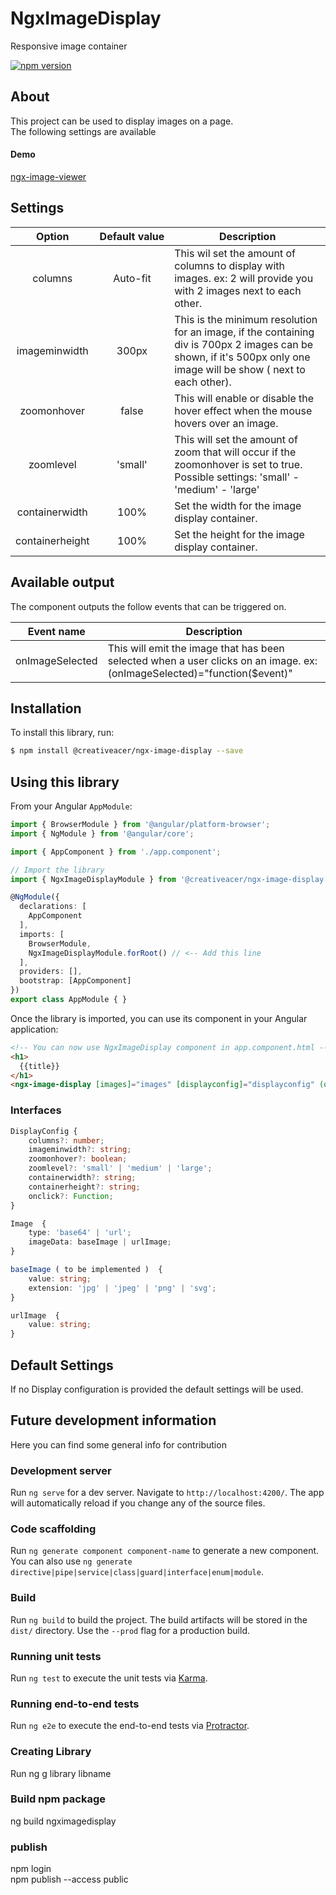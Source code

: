 # NgxImageDisplay

Responsive image container

[![npm version](https://badge.fury.io/js/%40creativeacer%2Fngx-image-display.svg)](https://badge.fury.io/js/%40creativeacer%2Fngx-image-display)

## About
This project can be used to display images on a page.  
The following settings are available  

#### Demo  
[ngx-image-viewer](https://stackblitz.com/edit/ngx-image-viewer)

## Settings
  
Option | Default&#160;value | Description
:---:|:---:|---
columns | Auto-fit | This wil set the amount of columns to display with images. ex: 2 will provide you with 2 images next to each other.
imageminwidth | 300px | This is the minimum resolution for an image, if the containing div is 700px 2 images can be shown, if it's 500px only one image will be show ( next to each other).
zoomonhover | false | This will enable or disable the hover effect when the mouse hovers over an image.
zoomlevel | 'small' | This will set the amount of zoom that will occur if the zoomonhover is set to true. Possible settings: 'small' - 'medium' - 'large'
containerwidth | 100% | Set the width for the image display container.
containerheight | 100% | Set the height for the image display container.

## Available output

The component outputs the follow events that can be triggered on.

Event&#160;name | Description
:---:|---
onImageSelected | This will emit the image that has been selected when a user clicks on an image. ex: (onImageSelected)="function($event)"

## Installation

To install this library, run:

```bash
$ npm install @creativeacer/ngx-image-display --save
```

## Using this library

From your Angular `AppModule`:

```typescript
import { BrowserModule } from '@angular/platform-browser';
import { NgModule } from '@angular/core';

import { AppComponent } from './app.component';

// Import the library
import { NgxImageDisplayModule } from '@creativeacer/ngx-image-display';

@NgModule({
  declarations: [
    AppComponent
  ],
  imports: [
    BrowserModule,
    NgxImageDisplayModule.forRoot() // <-- Add this line
  ],
  providers: [],
  bootstrap: [AppComponent]
})
export class AppModule { }
```

Once the library is imported, you can use its component in your Angular application:

```html
<!-- You can now use NgxImageDisplay component in app.component.html -->
<h1>
  {{title}}
</h1>
<ngx-image-display [images]="images" [displayconfig]="displayconfig" (onImageSelected)="logImage($event)"></ngx-image-display>
```  

### Interfaces
```typescript
DisplayConfig {
    columns?: number;
    imageminwidth?: string;  
    zoomonhover?: boolean;  
    zoomlevel?: 'small' | 'medium' | 'large';  
    containerwidth?: string;  
    containerheight?: string;  
    onclick?: Function;
}
``` 
```typescript
Image  {
    type: 'base64' | 'url';  
    imageData: baseImage | urlImage; 
} 
``` 
```typescript
baseImage ( to be implemented )  {
    value: string;  
    extension: 'jpg' | 'jpeg' | 'png' | 'svg';  
}
``` 
```typescript
urlImage  {
    value: string;  
}
``` 

## Default Settings
  
If no Display configuration is provided the default settings will be used.  



## Future development information

Here you can find some general info for contribution

### Development server

Run `ng serve` for a dev server. Navigate to `http://localhost:4200/`. The app will automatically reload if you change any of the source files.

### Code scaffolding

Run `ng generate component component-name` to generate a new component. You can also use `ng generate directive|pipe|service|class|guard|interface|enum|module`.

### Build

Run `ng build` to build the project. The build artifacts will be stored in the `dist/` directory. Use the `--prod` flag for a production build.

### Running unit tests

Run `ng test` to execute the unit tests via [Karma](https://karma-runner.github.io).

### Running end-to-end tests

Run `ng e2e` to execute the end-to-end tests via [Protractor](http://www.protractortest.org/).

### Creating Library
Run ng g library libname

### Build npm package
ng build ngximagedisplay

### publish
npm login   
npm publish --access public

